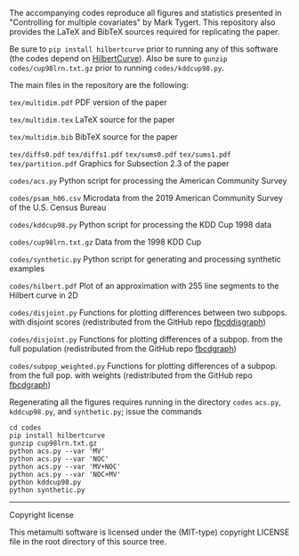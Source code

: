 The accompanying codes reproduce all figures and statistics presented in
"Controlling for multiple covariates" by Mark Tygert. This repository also
provides the LaTeX and BibTeX sources required for replicating the paper.

Be sure to ``pip install hilbertcurve`` prior to running any of this software
(the codes depend on [HilbertCurve](https://github.com/galtay/hilbertcurve)).
Also be sure to ``gunzip codes/cup98lrn.txt.gz`` prior to running
``codes/kddcup98.py``.

The main files in the repository are the following:

``tex/multidim.pdf``
PDF version of the paper

``tex/multidim.tex``
LaTeX source for the paper

``tex/multidim.bib``
BibTeX source for the paper

``tex/diffs0.pdf`` ``tex/diffs1.pdf`` ``tex/sums0.pdf`` ``tex/sums1.pdf``
``tex/partition.pdf``
Graphics for Subsection 2.3 of the paper

``codes/acs.py``
Python script for processing the American Community Survey

``codes/psam_h06.csv``
Microdata from the 2019 American Community Survey of the U.S. Census Bureau

``codes/kddcup98.py``
Python script for processing the KDD Cup 1998 data

``codes/cup98lrn.txt.gz``
Data from the 1998 KDD Cup

``codes/synthetic.py``
Python script for generating and processing synthetic examples

``codes/hilbert.pdf``
Plot of an approximation with 255 line segments to the Hilbert curve in 2D

``codes/disjoint.py``
Functions for plotting differences between two subpops. with disjoint scores
(redistributed from the GitHub repo
[fbcddisgraph](https://github.com/facebookresearch/fbcddisgraph))

``codes/disjoint.py``
Functions for plotting differences of a subpop. from the full population
(redistributed from the GitHub repo
[fbcdgraph](https://github.com/facebookresearch/fbcdgraph))

``codes/subpop_weighted.py``
Functions for plotting differences of a subpop. from the full pop. with weights
(redistributed from the GitHub repo
[fbcdgraph](https://github.com/facebookresearch/fbcdgraph))

Regenerating all the figures requires running in the directory ``codes``
``acs.py``, ``kddcup98.py``, and ``synthetic.py``; issue the commands

    cd codes
    pip install hilbertcurve
    gunzip cup98lrn.txt.gz
    python acs.py --var 'MV'
    python acs.py --var 'NOC'
    python acs.py --var 'MV+NOC'
    python acs.py --var 'NOC+MV'
    python kddcup98.py
    python synthetic.py

********************************************************************************

Copyright license

This metamulti software is licensed under the (MIT-type) copyright LICENSE file
in the root directory of this source tree.
